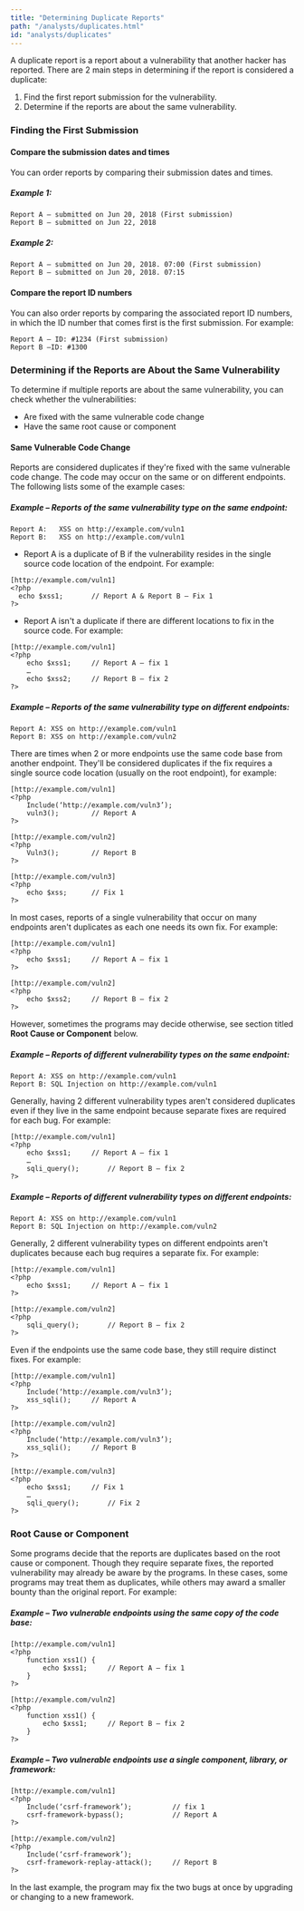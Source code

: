 ```yaml
---
title: "Determining Duplicate Reports"
path: "/analysts/duplicates.html"
id: "analysts/duplicates"
---
```


A duplicate report is a report about a vulnerability that another hacker has reported. There are 2 main steps in determining if the report is considered a duplicate:
1. Find the first report submission for the vulnerability.
2. Determine if the reports are about the same vulnerability. 

### Finding the First Submission

#### Compare the submission dates and times

You can order reports by comparing their submission dates and times.

##### Example 1:
```
Report A – submitted on Jun 20, 2018 (First submission)
Report B – submitted on Jun 22, 2018 
```
##### Example 2:
```
Report A – submitted on Jun 20, 2018. 07:00 (First submission)
Report B – submitted on Jun 20, 2018. 07:15
```
#### Compare the report ID numbers

You can also order reports by comparing the associated report ID numbers, in which the ID number that comes first is the first submission. For example:
```
Report A – ID: #1234 (First submission)
Report B –ID: #1300
```
### Determining if the Reports are About the Same Vulnerability

To determine if multiple reports are about the same vulnerability, you can check whether the vulnerabilities:
* Are fixed with the same vulnerable code change
* Have the same root cause or component

#### Same Vulnerable Code Change

Reports are considered duplicates if they're fixed with the same vulnerable code change. The code may occur on the same or on  different endpoints. The following lists some of the example cases:

##### Example – Reports of the same vulnerability type on the same endpoint:
```
Report A:	XSS on http://example.com/vuln1
Report B:	XSS on http://example.com/vuln1
```
-	Report A is a duplicate of B if the vulnerability resides in the single source code location of the endpoint. For example:
```
[http://example.com/vuln1]
<?php
  echo $xss1;		// Report A & Report B – Fix 1
?>
```
-	Report A isn't a duplicate if there are different locations to fix in the source code. For example:
```
[http://example.com/vuln1]
<?php
	echo $xss1;		// Report A – fix 1
	…
	echo $xss2;		// Report B – fix 2
?>
```
##### Example – Reports of the same vulnerability type on different endpoints:

```
Report A: XSS on http://example.com/vuln1
Report B: XSS on http://example.com/vuln2
```
There are times when 2 or more endpoints use the same code base from another endpoint. They'll be considered duplicates if the fix requires a single source code location (usually on the root endpoint), for example:
```
[http://example.com/vuln1]
<?php
	Include(‘http://example.com/vuln3’);
	vuln3();		// Report A
?>

[http://example.com/vuln2]
<?php
	Vuln3();		// Report B
?>

[http://example.com/vuln3]
<?php
	echo $xss;		// Fix 1
?>
```
In most cases, reports of a single vulnerability that occur on many endpoints aren't duplicates as each one needs its own fix. For example:
```
[http://example.com/vuln1]
<?php
	echo $xss1;		// Report A – fix 1
?>

[http://example.com/vuln2]
<?php
	echo $xss2;		// Report B – fix 2
?>
```
However, sometimes the programs may decide otherwise, see section titled **Root Cause or Component** below.

##### Example – Reports of different vulnerability types on the same endpoint:
```
Report A: XSS on http://example.com/vuln1
Report B: SQL Injection on http://example.com/vuln1
```
Generally, having 2 different vulnerability types aren't considered duplicates even if they live in the same endpoint because separate fixes are required for each bug. For example:
```
[http://example.com/vuln1]
<?php
	echo $xss1;		// Report A – fix 1
	…
	sqli_query();		// Report B – fix 2
?>
```
##### Example – Reports of different vulnerability types on different endpoints:
```
Report A: XSS on http://example.com/vuln1
Report B: SQL Injection on http://example.com/vuln2
```
Generally, 2 different vulnerability types on different endpoints aren't duplicates because each bug requires a separate fix. For example:
```
[http://example.com/vuln1]
<?php
	echo $xss1;		// Report A – fix 1
?>

[http://example.com/vuln2]
<?php
	sqli_query();		// Report B – fix 2
?>
```
Even if the endpoints use the same code base, they still require distinct fixes. For example:
```
[http://example.com/vuln1]
<?php
	Include(‘http://example.com/vuln3’); 
	xss_sqli();		// Report A
?>

[http://example.com/vuln2]
<?php
	Include(‘http://example.com/vuln3’);
	xss_sqli();		// Report B
?>

[http://example.com/vuln3]
<?php
	echo $xss1;		// Fix 1
	…
	sqli_query();		// Fix 2
?>
```
### Root Cause or Component

Some programs decide that the reports are duplicates based on the root cause or component. Though they require separate fixes, the reported vulnerability may already be aware by the programs. In these cases, some programs may treat them as duplicates, while others may award a smaller bounty than the original report. For example:

##### Example – Two vulnerable endpoints using the same copy of the code base:
```
[http://example.com/vuln1]
<?php
	function xss1() {
		echo $xss1;		// Report A – fix 1
	}	
?>

[http://example.com/vuln2]
<?php
	function xss1() {
		echo $xss1;		// Report B – fix 2
	}	
?>
```
##### Example – Two vulnerable endpoints use a single component, library, or framework:
```
[http://example.com/vuln1]
<?php
	Include(‘csrf-framework’);			// fix 1
	csrf-framework-bypass();			// Report A 
?>

[http://example.com/vuln2]
<?php
	Include(‘csrf-framework’);
	csrf-framework-replay-attack();		// Report B
?>
```
In the last example, the program may fix the two bugs at once by upgrading or changing to a new framework.

